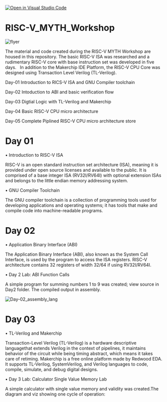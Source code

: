 


[![Open in Visual Studio Code](https://classroom.github.com/assets/open-in-vscode-c66648af7eb3fe8bc4f294546bfd86ef473780cde1dea487d3c4ff354943c9ae.svg)](https://classroom.github.com/online_ide?assignment_repo_id=7927242&assignment_repo_type=AssignmentRepo)
# RISC-V_MYTH_Workshop

![flyer](https://user-images.githubusercontent.com/67407412/170725861-b6c769fd-ee0f-43f5-a054-9fe27e50f3e8.png)


The material and code created during the RISC-V MYTH Workshop are housed in this repository. The basic RISC-V ISA was researched and a rudimentary RISC-V core with base instruction set was developed in five days.   In addition to the Makerchip IDE Platform, the RISC-V CPU Core was designed using Transaction Level Verilog (TL-Verilog). 

Day-01
Introduction to RICS-V ISA and GNU Compiler toolchain

Day-02
Intoduction to ABI and basic verification flow

Day-03 
Digtial Logic with TL-Verilog and Makerchip

Day-04 
Basic RISC-V CPU micro architecture

Day-05
Complete Piplined RISC-V CPU micro architecture store

# Day 01  

•	Introduction to RISC-V ISA

RISC-V is an open standard instruction set architecture (ISA), meaning it is provided under open source licenses and available to the public. It is comprised of a base integer ISA (RV32I/RV64I) with optional extension ISAs and belongs to the little endian memory addressing system.

•	GNU Compiler Toolchain

The GNU compiler toolchain is a collection of programming tools used for developing applications and operating systems; it has tools that make and compile code into machine-readable programs.

# Day 02

•	Application Binary Interface (ABI)

The Application Binary Interface (ABI), also known as the System Call Interface, is used by the program to access the ISA registers. RISC-V architecture contains 32 registers of width 32/64 if using RV32I/RV64I.

•	Day 2 Lab: ABI Function Calls

A simple program for summing numbers 1 to 9 was created; view source in Day2 folder. The compiled output in assembly.

![Day-02_assembly_lang](https://user-images.githubusercontent.com/67407412/170745328-9789d121-1a15-49f7-8054-e3f6e756b324.jpg)

# Day 03

•	TL-Verilog and Makerchip

Transaction-Level Verilog (TL-Verilog) is a hardware descriptive languagethat extends Verilog in the context of pipelines, it maintains behavior of the circuit while being timing abstract, which means it takes care of retiming.
Makerchip is a free online platform made by Redwood EDA. It supports TL-Verilog, SystemVerilog, and Verilog languages to code, compile, simulate, and debug digital designs.

•	Day 3 Lab: Calculator Single Value Memory Lab

A simple calculator with single value memory and validity was created.The diagram and viz showing one cycle of operation:

